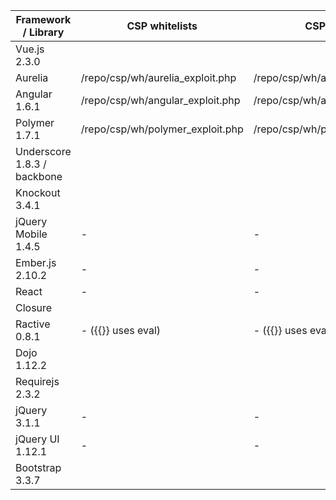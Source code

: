 |  Framework / Library        | CSP whitelists                   | CSP nonces                       | CSP unsafe-eval                       | CSP strict-dynamic                      | Chrome XSS Auditor                       | EDGE XSS filter                             | NoScript XSS Filter 5.0.2                     | DOMPurify 0.8.7                                      | Google Closure HTML sanitizer (2017-05-01)        | ModSecurity OWASP CRS 3.0.0                    |
|-----------------------------|----------------------------------|----------------------------------|---------------------------------------|-----------------------------------------|------------------------------------------|---------------------------------------------|-----------------------------------------------|------------------------------------------------------|---------------------------------------------------|------------------------------------------------|
| Vue.js 2.3.0                |                                  |                                  | /repo/csp/ue/vue_exploit.php          | /repo/csp/sd/vue_exploit.php  (u-e)     | /repo/csp/ue/vue_exploit.php             | /repo/filters/edge/vue_exploit2.php         | /repo/filters/noscript/vue_exploit.php        | /repo/sanitizers/dompurify/vue_exploit.php           | /repo/sanitizers/closure/vue_exploit.php          | /repo/waf/modsecurity/vue_exploit.php          |
| Aurelia                     | /repo/csp/wh/aurelia_exploit.php | /repo/csp/wh/aurelia_exploit.php | /repo/csp/ue/aurelia_exploit.php      | /repo/csp/sd/aurelia_exploit.php        | /repo/filters/chrome/aurelia_exploit.php | /repo/filters/chrome/aurelia_exploit.php    | /repo/filters/noscript/aurelia_exploit.php    | /repo/sanitizers/dompurify/aurelia_exploit.php       | /repo/sanitizers/closure/aurelia_exploit.php      | /repo/waf/modsecurity/aurelia_exploit.php      |
| Angular 1.6.1               | /repo/csp/wh/angular_exploit.php | /repo/csp/wh/angular_exploit.php | /repo/csp/wh/angular_exploit.php      | /repo/csp/sd/angular_exploit.php        | /repo/filters/chrome/angular_exploit.php | /repo/filters/edge/angular_exploit.php      | /repo/filters/noscript/angular_exploit.php    | /repo/sanitizers/dompurify/angular_exploit.php       | /repo/sanitizers/closure/angular_exploit.php      | /repo/waf/modsecurity/angular_exploit.php      |
| Polymer 1.7.1               | /repo/csp/wh/polymer_exploit.php | /repo/csp/wh/polymer_exploit.php | /repo/csp/ue/polymer_exploit.php      | /repo/csp/sd/polymer_exploit.php        | /repo/filters/chrome/polymer_exploit.php | /repo/filters/noscript/polymer_exploit.php  | /repo/filters/noscript/polymer_exploit.php    | - (<template)                                        | - (<template)                                     | /repo/waf/modsecurity/polymer_exploit.php      |
| Underscore 1.8.3 / backbone |                                  |                                  | /repo/csp/ue/underscore_exploit.php   |                                         | /repo/csp/ue/underscore_exploit.php      | /repo/filters/edge/underscore_exploit.php   | /repo/filters/noscript/underscore_exploit.php | /repo/sanitizers/dompurify/underscore_exploit.php    | /repo/sanitizers/closure/underscore_exploit.php   | /repo/waf/modsecurity/underscore_exploit.php   |
| Knockout 3.4.1              |                                  |                                  | /repo/csp/ue/knockout_exploit.php     | /repo/csp/sd/knockout_exploit.php (u-e) | /repo/csp/ue/knockout_exploit.php        | /repo/filters/edge/knockout_exploit.php     | /repo/filters/noscript/knockout_exploit.php   | /repo/sanitizers/dompurify/knockout_exploit.php      | - (data- or comments)                             | /repo/waf/modsecurity/knockout_exploit.php     |
| jQuery Mobile 1.4.5         | -                                | -                                | /repo/csp/ue/jquerymobile_exploit.php | /repo/csp/sd/jquerymobile_exploit.php   | /repo/csp/ue/jquerymobile_exploit.php    | /repo/filters/edge/jquerymobile_exploit.php |                                               | /repo/sanitizers/dompurify/jquerymobile_exploit.html | /repo/sanitizers/closure/jquerymobile_exploit.php | /repo/waf/modsecurity/jquerymobile_exploit.php |
| Ember.js 2.10.2             | -                                | -                                | /repo/csp/ue/ember_exploit.php (dev)  | /repo/csp/sd/ember_exploit.html (dev)   |                                          |                                             |                                               |                                                      |                                                   |                                                |
| React                       | -                                | -                                |                                       |                                         |                                          |                                             |                                               |                                                      |                                                   |                                                |
| Closure                     |                                  |                                  |                                       | /repo/csp/sd/closure_exploit.php        | /repo/csp/sd/closure_exploit.php         | - (<a.*)                                    | /repo/filters/noscript/closure_exploit.php    |                                                      |                                                   |                                                |
| Ractive 0.8.1               | - ({{}} uses eval)               | - ({{}} uses eval)               | /repo/csp/ue/ractive_exploit.php      | /repo/csp/sd/ractive_exploit.php        | /repo/csp/sd/ractive_exploit.php         | - (<script)                                 | - (script node)                               | - (script)                                           | - (script)                                        | - (script)                                     |
| Dojo 1.12.2                 |                                  |                                  | /repo/csp/ue/dojo_exploit.php         |                                         | /repo/filters/chrome/dojo_exploit.php    | /repo/filters/edge/dojo_exploit.php         | /repo/filters/chrome/dojo_exploit.php         | /repo/sanitizers/dompurify/dojo_exploit.php          | - (data-)                                         | /repo/waf/modsecurity/dojo_exploit.php         |
| Requirejs 2.3.2             |                                  |                                  |                                       | /repo/csp/sd/requirejs_exploit.php      | /repo/csp/sd/requirejs_exploit.php       | - (<script)                                 |                                               |                                                      |                                                   |                                                |
| jQuery 3.1.1                | -                                | -                                |                                       | /repo/csp/sd/jquery_exploit.php         |                                          | - (<script)                                 |                                               |                                                      |                                                   |                                                |
| jQuery UI 1.12.1            | -                                | -                                |                                       | /repo/csp/sd/jqueryui_exploit.php       | /repo/csp/sd/jqueryui_exploit.php        |                                             | /repo/filters/noscript/jqueryui_exploit.php   | /repo/sanitizers/dompurify/jqueryui_exploit.php      | /repo/sanitizers/closure/jqueryui_exploit.php     | /repo/waf/modsecurity/jqueryui_exploit.php     |
| Bootstrap 3.3.7             |                                  |                                  |                                       | /repo/csp/sd/bootstrap_exploit.php      | /repo/csp/sd/bootstrap_exploit.php       | /repo/filters/edge/bootstrap_exploit.php    | - (HTML in HTML attr)                         | /repo/sanitizers/dompurify/bootstrap_exploit.php     |                                                   |                                                |
